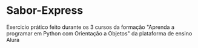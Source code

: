 # Sabor-Express
Exercicio prático feito durante os 3 cursos da formação "Aprenda a programar em Python com Orientação a Objetos" da plataforma de ensino Alura
